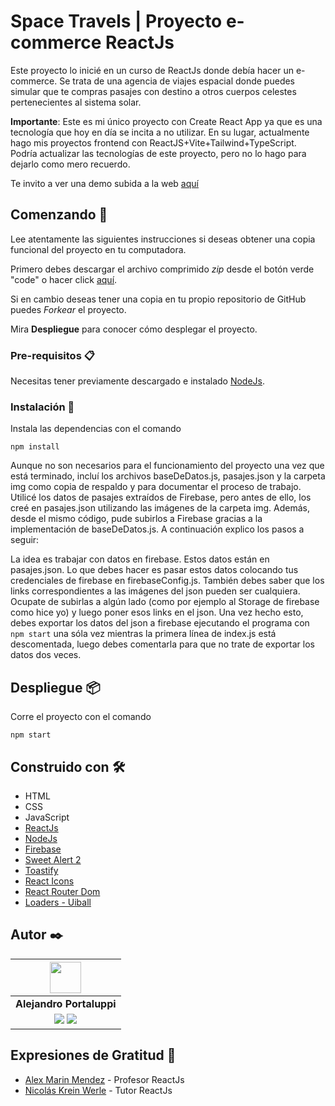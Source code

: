 # Space Travels | Proyecto e-commerce ReactJs

Este proyecto lo inicié en un curso de ReactJs donde debía hacer un e-commerce. Se trata de una agencia de viajes espacial donde puedes simular que te compras pasajes con destino a otros cuerpos celestes pertenecientes al sistema solar.

**Importante**: Este es mi único proyecto con Create React App ya que es una tecnología que hoy en día se incita a no utilizar. En su lugar, actualmente hago mis proyectos frontend con ReactJS+Vite+Tailwind+TypeScript. Podría actualizar las tecnologías de este proyecto, pero no lo hago para dejarlo como mero recuerdo.

Te invito a ver una demo subida a la web [aquí](https://spacetravels.netlify.app/)

## Comenzando 🚀

Lee atentamente las siguientes instrucciones si deseas obtener una copia funcional del proyecto en tu computadora.

Primero debes descargar el archivo comprimido _zip_ desde el botón verde "code" o  hacer click [aquí](https://github.com/Ale6100/Proyecto-React-Js/archive/refs/heads/main.zip).

Si en cambio deseas tener una copia en tu propio repositorio de GitHub puedes _Forkear_ el proyecto.

Mira **Despliegue** para conocer cómo desplegar el proyecto.

### Pre-requisitos 📋

Necesitas tener previamente descargado e instalado [NodeJs](https://nodejs.org/).

### Instalación 🔧

Instala las dependencias con el comando

```
npm install
```

Aunque no son necesarios para el funcionamiento del proyecto una vez que está terminado, incluí los archivos baseDeDatos.js, pasajes.json y la carpeta img como copia de respaldo y para documentar el proceso de trabajo. Utilicé los datos de pasajes extraídos de Firebase, pero antes de ello, los creé en pasajes.json utilizando las imágenes de la carpeta img. Además, desde el mismo código, pude subirlos a Firebase gracias a la implementación de baseDeDatos.js. A continuación explico los pasos a seguir:

La idea es trabajar con datos en firebase. Estos datos están en pasajes.json. Lo que debes hacer es pasar estos datos colocando tus credenciales de firebase en firebaseConfig.js. También debes saber que los links correspondientes a las imágenes del json pueden ser cualquiera. Ocupate de subirlas a algún lado (como por ejemplo al Storage de firebase como hice yo) y luego poner esos links en el json. Una vez hecho esto, debes exportar los datos del json a firebase ejecutando el programa con `npm start` una sóla vez mientras la primera línea de index.js está descomentada, luego debes comentarla para que no trate de exportar los datos dos veces.

## Despliegue 📦

Corre el proyecto con el comando

```
npm start
```

## Construido con 🛠️

* HTML
* CSS
* JavaScript
* [ReactJs](https://reactjs.org/)
* [NodeJs](https://nodejs.org/)
* [Firebase](https://firebase.google.com/)
* [Sweet Alert 2](https://sweetalert2.github.io/)
* [Toastify](https://apvarun.github.io/toastify-js/)
* [React Icons](https://react-icons.github.io/react-icons)
* [React Router Dom](https://www.npmjs.com/package/react-router-dom)
* [Loaders - Uiball](https://uiball.com/loaders/)

## Autor ✒️

| <img src="https://avatars.githubusercontent.com/u/107259761?v=4" width=50>|
|:-:|
| **Alejandro Portaluppi** |
| <a href="https://github.com/Ale6100"><img src="https://img.shields.io/badge/github-%23121011.svg?&style=for-the-badge&logo=github&logoColor=white"/></a> <a href="https://www.linkedin.com/in/alejandro-portaluppi"><img src="https://img.shields.io/badge/linkedin%20-%230077B5.svg?&style=for-the-badge&logo=linkedin&logoColor=white"/></a> |

## Expresiones de Gratitud 🎁

* [Alex Marin Mendez](https://www.linkedin.com/in/alexmarinmendez/) - Profesor ReactJs
* [Nicolás Krein Werle](https://www.linkedin.com/in/nicol%C3%A1s-krein-werle-810595191/) - Tutor ReactJs
